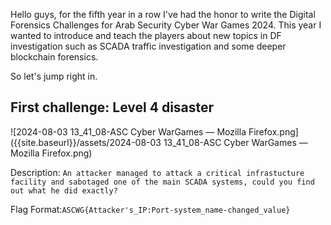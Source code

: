 Hello guys, for the fifth year in a row I've had the honor to write the Digital Forensics Challenges for Arab Security Cyber War Games 2024. This year I wanted to introduce and teach the players about new topics in DF investigation such as SCADA traffic investigation and some deeper blockchain forensics.

So let's jump right in.

## First challenge: Level 4 disaster

![2024-08-03 13_41_08-ASC Cyber WarGames — Mozilla Firefox.png]({{site.baseurl}}/assets/2024-08-03 13_41_08-ASC Cyber WarGames — Mozilla Firefox.png)

Description: ```An attacker managed to attack a critical infrastucture facility and sabotaged one of the main SCADA systems, could you find out what he did exactly?```

Flag Format:```ASCWG{Attacker's_IP:Port-system_name-changed_value}```




